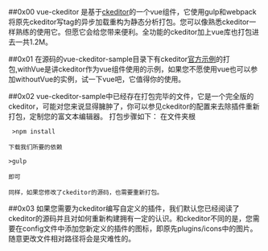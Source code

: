 ##0x00
    vue-ckeditor 是基于[ckeditor](https://github.com/ckeditor/ckeditor-dev.git)的一个vue组件，它使用gulp和webpack将原先ckeditor写tag的异步加载重构为静态分析打包。您可以像熟悉ckeditor一样熟练的使用它。但愿它会给您带来便利。全功能的ckeditor加上vue库也打包进去一共1.2M。

##0x01
    在源码的vue-ckeditor-sample目录下有ckeditor[官方示例](https://github.com/ckeditor/ckeditor-dev/blob/master/samples/index.html)的打包,withVue是讲ckeditor作为vue组件使用的示例，如果您不愿使用vue也可以参加withoutVue的实例，试一下vue吧，它值得你的使用。
    
##0x02
    vue-ckeditor-sample中已经存在打包完毕的文件，它是一个完全版的ckeditor，可能对您来说显得臃肿了，你可以参见ckeditor的配置来去除插件重新打包，定制您的富文本编辑器。
     打包步骤如下：
     在文件夹根
     
     >npm install
     
    下载我们所要的依赖
    
    >gulp
    
    即可
    
    同样，如果您修改了ckeditor的源码，也需要重新打包。
    
##0x03
    如果您需要为ckeditor编写自定义的插件，我们默认您已经阅读了ckeditor的源码并且对如何重新构建拥有一定的认识。和ckeditor不同的是，您需要在config文件中添加您新定义的插件的图标，即原先plugins/icons中的图片。
    随意更改文件相对路径将会是灾难性的。
